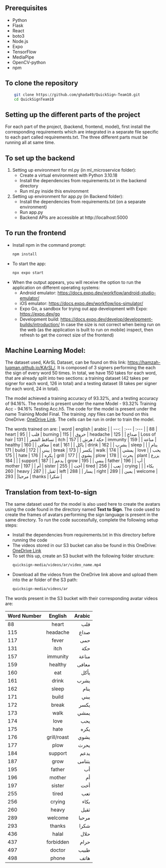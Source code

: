 ## Prerequisites
- Python
- Flask
- React
- boto3
- Node.js
- Expo
- TensorFlow
- MediaPipe
- OpenCV-python
- npm

## To clone the repository
  ```bash
      git clone https://github.com/ghada49/QuickSign-Team10.git
      cd QuickSignTeam10
  ```
## Setting up the different parts of the project
  For each part of the project, (backend, frontend, model), first install the corresponding requirements which are integrated in a separate file specific to each part called requirements.txt.
  The three different parts must be running all at same time.
  ## To set up the backend
  1. Setting up environment for ml.py (in ml_microservice folder):
     - Create a virtual environment with Python 3.10.18
     - Install the dependencies from requirements.txt in the backend directory
     - Run ml.py inside this environment
  2. Setting up environment for app.py (in Backend folder):
     - Install the dependencies from requirements.txt (on a separate environment)
     - Run app.py
     - Backend APIs are accessible at http://localhost:5000
  ## To run the frontend
   - Install npm in the command prompt:
     ```bash
     npm install
     ```
   - To start the app: 
     ```bash
     npx expo start
     ```
   - When the output appears, you will receive the option to run the application on different operating systems: 
      -  Android emulator:  https://docs.expo.dev/workflow/android-studio-emulator/
      - iOS emulator: https://docs.expo.dev/workflow/ios-simulator/
      - Expo Go, a sandbox for trying out app development with Expo: https://expo.dev/go
      - Development build: https://docs.expo.dev/develop/development-builds/introduction/
     In case the size is not correct when being run on the web (as the application is built to run on mobile) inspect, then refresh to get the correct size of the frontend)

## Machine Learning Model:
  The dataset used, KArSL Dataset, can be found on this link: https://hamzah-luqman.github.io/KArSL/. It is composed of 3 signers performing the each the sign of every word 50 times. In total, we have 150 takes for each word, that are already split into two sections: a training dataset (42 takes per signer for each word, 126 in total) and a testing dataset (8 takes per signer for each word, 24 in total).

  The model achieved a training accuracy of 93.32%, and a testing accuracy of 94.16%.
  The model is present under the name Model - 93.32% Training Acc - 94.16% Testing Acc.h5.
  The code for the model is present under the name Training Model Final. The training .npy files can be found on this OneDrive: [OneDrive Link](https://mailaub-my.sharepoint.com/:f:/r/personal/mas187_mail_aub_edu/Documents/Quick%20Sign/Training%20Data%20npy%20files?csf=1&web=1&e=4B4iJd). The cells can be run in order to train the model.


  The words trained on are:
| word | english | arabic |
| ---: | :--- | :--- |
| 88 | heart | قلب |
| 95 | burning | حروق |
| 115 | headache | صداع |
| 125 | Loss of hair | تساقط الشعر |
| 131 | itch | حكة / هرش |
| 157 | immunity | مناعة |
| 159 | healthy | معافى |
| 160 | eat | ياكل |
| 161 | drink | يشرب |
| 162 | sleep | ينام |
| 171 | build | يبني |
| 172 | break | يكسر |
| 173 | walk | يمشي |
| 174 | love | يحب |
| 175 | hate | يكره |
| 176 | grill | يشوي |
| 177 | plow | يحرث |
| 178 | plant | يزرع |
| 184 | support | يدعم |
| 187 | grow | ينمي |
| 195 | father | أب |
| 196 | mother | أم |
| 197 | sister | أخت |
| 255 | tired | تعب |
| 256 | crying | بكاء |
| 260 | heavy | ثقيل |
| 287 | left | يسار |
| 288 | right | يمين |
| 289 | welcome | مرحبا|
| 293 | thanks | شكرا |
## Translation from text-to-sign

The same dataset used for the model is also used here to create the avatars using the code found in the directory named **Text to Sign**. The code used to create the frames of avatars performing the sign language is present in the same directory. To run the code successfully, complete the following setup steps:
- Install the dependencies from requirements.txt in this directory before running the code
- The videos stored in our S3 bucket can also be found in this OneDrive:  
  [OneDrive Link](https://mailaub-my.sharepoint.com/:f:/g/personal/mas187_mail_aub_edu/Eo9ITMXVLopGskHlaDUiZHYBp729nYFlT3mcBJaBkJMqcA?e=bS6TVr)
- To set this up, create an S3 bucket with the following folder structure:  
  ```bash
  quicksign-media/videos/ar/video_name.mp4
  ```
- Download all the videos from the OneDrive link above and upload them into the ar folder of the S3 path:
  ```bash
  quicksign-media/videos/ar
  ```
The words present in the S3 bucket with their corresponding avatar videos are:

| Word Number | English     | Arabic |
| :--- | :---: | ---: |
| 88  | heart       | قلب |
| 115 | headache    | صداع |
| 117  | fever       | حمى |
| 131 | itch        | حكة |
| 157 | immunity    | مناعة |
| 159 | healthy     | معافى |
| 160 | eat         | يأكل |
| 161 | drink       | يشرب |
| 162 | sleep       | ينام |
| 171 | build       | يبني |
| 172 | break       | يكسر |
| 173 | walk        | يمشي |
| 174 | love        | يحب |
| 175 | hate        | يكره |
| 176 | grill/roast | يشوي |
| 177 | plow        | يحرث |
| 184 | support     | يدعم |
| 187 | grow        | يتنامى |
| 195 | father      | أب |
| 196 | mother      | أم |
| 197 | sister      | أخت |
| 255 | tired       | تعب |
| 256 | crying      | بكاء |
| 260 | heavy       | ثقيل |
| 289 | welcome     | مرحبا |
| 293 | thanks      | شكرا |
| 436 | halal       | حلال |
| 437 | forbidden   | حرام |
| 497 | doctor      | طبيب |
| 498 | phone       | هاتف |





  

    
